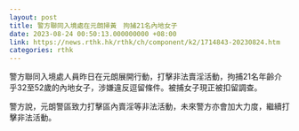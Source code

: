 ```yaml
---
layout: post
title: 警方聯同入境處在元朗掃黃　拘捕21名內地女子
date: 2023-08-24 00:50:13.000000000 +08:00
link: https://news.rthk.hk/rthk/ch/component/k2/1714843-20230824.htm
categories: rthk
---
```


警方聯同入境處人員昨日在元朗展開行動，打擊非法賣淫活動，拘捕21名年齡介乎32至52歲的內地女子，涉嫌違反逗留條件。被捕女子現正被扣留調查。

警方說，元朗警區致力打擊區內賣淫等非法活動，未來警方亦會加大力度，繼續打擊非法活動。
